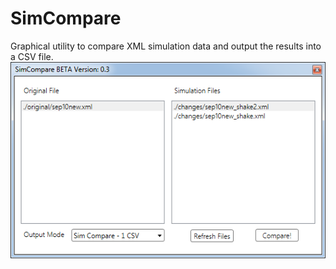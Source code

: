 # SimCompare
Graphical utility to compare XML simulation data and output the results into a CSV file.
![SimCompare BETA](/SimCompare/SimCompare.png?raw=true)
